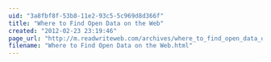 ```yaml
---
uid: "3a8fbf8f-53b8-11e2-93c5-5c969d8d366f"
title: "Where to Find Open Data on the Web"
created: "2012-02-23 23:19:46"
page_url: "http://m.readwriteweb.com/archives/where_to_find_open_data_on_the.php"
filename: "Where to Find Open Data on the Web.html"
---
```

